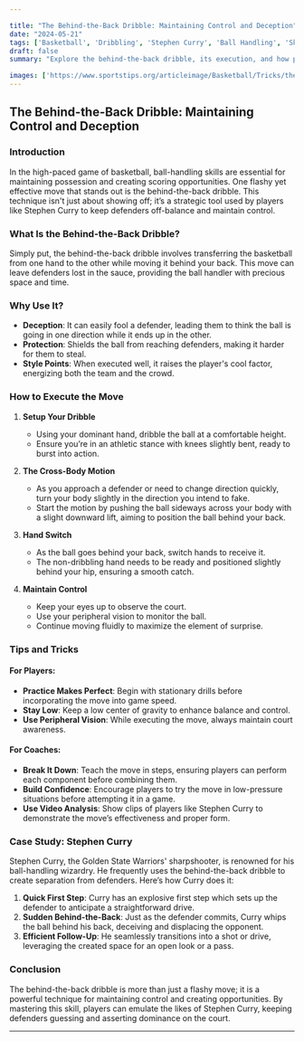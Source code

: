 ```yaml
---

title: "The Behind-the-Back Dribble: Maintaining Control and Deception"
date: "2024-05-21"
tags: ['Basketball', 'Dribbling', 'Stephen Curry', 'Ball Handling', 'Skills', 'Training', 'NBA', 'Coaching', 'Player Technique']
draft: false
summary: "Explore the behind-the-back dribble, its execution, and how players like Stephen Curry use it to keep defenders guessing and maintain control on the court."

images: ['https://www.sportstips.org/articleimage/Basketball/Tricks/the_behind_the_back_dribble_maintaining_control_and_deception.webp']
---
```


## The Behind-the-Back Dribble: Maintaining Control and Deception

### Introduction

In the high-paced game of basketball, ball-handling skills are essential for maintaining possession and creating scoring opportunities. One flashy yet effective move that stands out is the behind-the-back dribble. This technique isn't just about showing off; it’s a strategic tool used by players like Stephen Curry to keep defenders off-balance and maintain control.

### What Is the Behind-the-Back Dribble?

Simply put, the behind-the-back dribble involves transferring the basketball from one hand to the other while moving it behind your back. This move can leave defenders lost in the sauce, providing the ball handler with precious space and time.

### Why Use It?

- **Deception**: It can easily fool a defender, leading them to think the ball is going in one direction while it ends up in the other.
- **Protection**: Shields the ball from reaching defenders, making it harder for them to steal.
- **Style Points**: When executed well, it raises the player's cool factor, energizing both the team and the crowd.

### How to Execute the Move

1. **Setup Your Dribble**
    - Using your dominant hand, dribble the ball at a comfortable height.
    - Ensure you’re in an athletic stance with knees slightly bent, ready to burst into action.

2. **The Cross-Body Motion**
    - As you approach a defender or need to change direction quickly, turn your body slightly in the direction you intend to fake.
    - Start the motion by pushing the ball sideways across your body with a slight downward lift, aiming to position the ball behind your back.

3. **Hand Switch**
    - As the ball goes behind your back, switch hands to receive it.
    - The non-dribbling hand needs to be ready and positioned slightly behind your hip, ensuring a smooth catch.

4. **Maintain Control**
    - Keep your eyes up to observe the court.
    - Use your peripheral vision to monitor the ball.
    - Continue moving fluidly to maximize the element of surprise.

### Tips and Tricks

#### For Players:

- **Practice Makes Perfect**: Begin with stationary drills before incorporating the move into game speed. 
- **Stay Low**: Keep a low center of gravity to enhance balance and control.
- **Use Peripheral Vision**: While executing the move, always maintain court awareness.

#### For Coaches:

- **Break It Down**: Teach the move in steps, ensuring players can perform each component before combining them.
- **Build Confidence**: Encourage players to try the move in low-pressure situations before attempting it in a game.
- **Use Video Analysis**: Show clips of players like Stephen Curry to demonstrate the move’s effectiveness and proper form.

### Case Study: Stephen Curry

Stephen Curry, the Golden State Warriors' sharpshooter, is renowned for his ball-handling wizardry. He frequently uses the behind-the-back dribble to create separation from defenders. Here’s how Curry does it:

1. **Quick First Step**: Curry has an explosive first step which sets up the defender to anticipate a straightforward drive.
2. **Sudden Behind-the-Back**: Just as the defender commits, Curry whips the ball behind his back, deceiving and displacing the opponent.
3. **Efficient Follow-Up**: He seamlessly transitions into a shot or drive, leveraging the created space for an open look or a pass.

### Conclusion

The behind-the-back dribble is more than just a flashy move; it is a powerful technique for maintaining control and creating opportunities. By mastering this skill, players can emulate the likes of Stephen Curry, keeping defenders guessing and asserting dominance on the court.

---

```